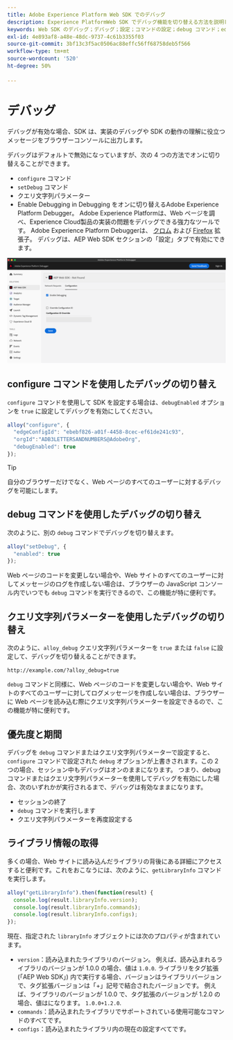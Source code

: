```yaml
---
title: Adobe Experience Platform Web SDK でのデバッグ
description: Experience PlatformWeb SDK でデバッグ機能を切り替える方法を説明します。
keywords: Web SDK のデバッグ；デバッグ；設定；コマンドの設定；debug コマンド；edgeConfigId;setDebug;debugEnabled;debug;
exl-id: 4e893af8-a48e-48dc-9737-4c61b3355f03
source-git-commit: 3bf13c3f5ac0506ac88effc56ff68758deb5f566
workflow-type: tm+mt
source-wordcount: '520'
ht-degree: 50%

---
```


# デバッグ

デバッグが有効な場合、SDK は、実装のデバッグや SDK の動作の理解に役立つメッセージをブラウザーコンソールに出力します。

デバッグはデフォルトで無効になっていますが、次の 4 つの方法でオンに切り替えることができます。

* `configure` コマンド
* `setDebug` コマンド
* クエリ文字列パラメーター
* Enable Debugging in Debugging をオンに切り替えるAdobe Experience Platform Debugger。 Adobe Experience Platformは、Web ページを調べ、Experience Cloud製品の実装の問題をデバッグできる強力なツールです。 Adobe Experience Platform Debuggerは、 [クロム](https://chrome.google.com/webstore/detail/adobe-experience-platform/bfnnokhpnncpkdmbokanobigaccjkpob) および [Firefox](https://addons.mozilla.org/ja/firefox/addon/adobe-experience-platform-dbg/) 拡張子。 デバッグは、AEP Web SDK セクションの「設定」タブで有効にできます。

![Experience PlatformDebugger UI 設定画面を表示する画像。](../assets/enable-debugging.png)

## configure コマンドを使用したデバッグの切り替え

`configure` コマンドを使用して SDK を設定する場合は、`debugEnabled` オプションを `true` に設定してデバッグを有効にしてください。

```javascript
alloy("configure", {
  "edgeConfigId": "ebebf826-a01f-4458-8cec-ef61de241c93",
  "orgId":"ADB3LETTERSANDNUMBERS@AdobeOrg",
  "debugEnabled": true
});
```

>[!TIP]
>
>自分のブラウザーだけでなく、Web ページのすべてのユーザーに対するデバッグを可能にします。

## debug コマンドを使用したデバッグの切り替え

次のように、別の `debug` コマンドでデバッグを切り替えます。

```javascript
alloy("setDebug", {
  "enabled": true
});
```

Web ページのコードを変更しない場合や、Web サイトのすべてのユーザーに対してメッセージのログを作成しない場合は、ブラウザーの JavaScript コンソール内でいつでも `debug` コマンドを実行できるので、この機能が特に便利です。

## クエリ文字列パラメーターを使用したデバッグの切り替え

次のように、`alloy_debug` クエリ文字列パラメーターを `true` または `false` に設定して、デバッグを切り替えることができます。

```HTTP
http://example.com/?alloy_debug=true
```

`debug` コマンドと同様に、Web ページのコードを変更しない場合や、Web サイトのすべてのユーザーに対してログメッセージを作成しない場合は、ブラウザーに Web ページを読み込む際にクエリ文字列パラメーターを設定できるので、この機能が特に便利です。

## 優先度と期間

デバッグを `debug` コマンドまたはクエリ文字列パラメーターで設定すると、`configure` コマンドで設定された `debug` オプションが上書きされます。この 2 つの場合、セッション中もデバッグはオンのままになります。 つまり、debug コマンドまたはクエリ文字列パラメーターを使用してデバッグを有効にした場合、次のいずれかが実行されるまで、デバッグは有効なままになります。

* セッションの終了
* `debug` コマンドを実行します
* クエリ文字列パラメーターを再度設定する

## ライブラリ情報の取得

多くの場合、Web サイトに読み込んだライブラリの背後にある詳細にアクセスすると便利です。これをおこなうには、次のように、`getLibraryInfo` コマンドを実行します。

```js
alloy("getLibraryInfo").then(function(result) {
  console.log(result.libraryInfo.version);
  console.log(result.libraryInfo.commands);
  console.log(result.libraryInfo.configs);
});
```

現在、指定された `libraryInfo` オブジェクトには次のプロパティが含まれています。

* `version`：読み込まれたライブラリのバージョン。 例えば、読み込まれるライブラリのバージョンが 1.0.0 の場合、値は `1.0.0`. ライブラリをタグ拡張 (「AEP Web SDK」) 内で実行する場合、バージョンはライブラリバージョンで、タグ拡張バージョンは「+」記号で結合されたバージョンです。 例えば、ライブラリのバージョンが 1.0.0 で、タグ拡張のバージョンが 1.2.0 の場合、値はになります。 `1.0.0+1.2.0`.
* `commands`：読み込まれたライブラリでサポートされている使用可能なコマンドのすべてです。
* `configs`：読み込まれたライブラリ内の現在の設定すべてです。
